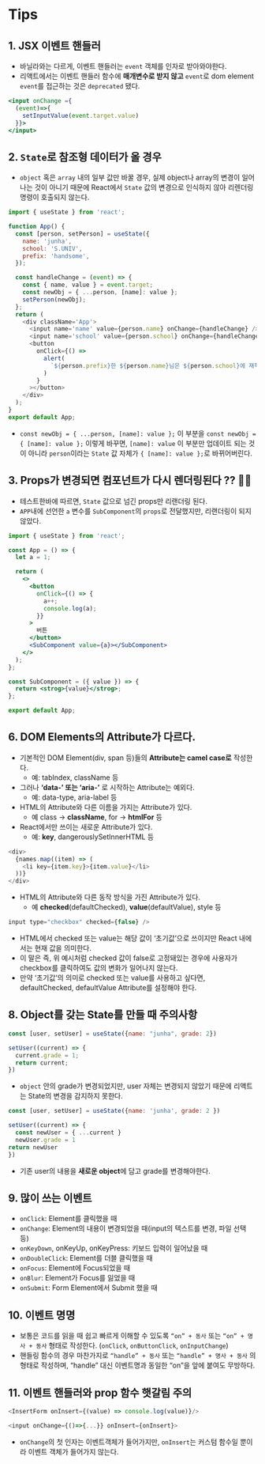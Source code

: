 # Tips

## 1. JSX 이벤트 핸들러

- 바닐라와는 다르게, 이벤트 핸들러는 `event` 객체를 인자로 받아와야한다.
- 리액트에서는 이벤트 핸들러 함수에 **매개변수로 받지 않고** `event`로 dom element `event`를 접근하는 것은 `deprecated` 됐다.

```jsx
<input onChange ={
  (event)=>{
    setInputValue(event.target.value)
  }}>
</input>
```

## 2. `State`로 참조형 데이터가 올 경우

- `object` 혹은 `array` 내의 일부 값만 바꿀 경우, 실제 object나 array의 변경이 일어나는 것이 아니기 때문에 React에서 `State` 값의 변경으로 인식하지 않아 리렌더링 명령이 호출되지 않는다.

```js
import { useState } from 'react';

function App() {
  const [person, setPerson] = useState({
    name: 'junha',
    school: 'S.UNIV',
    prefix: 'handsome',
  });

  const handleChange = (event) => {
    const { name, value } = event.target;
    const newObj = { ...person, [name]: value };
    setPerson(newObj);
  };
  return (
    <div className='App'>
      <input name='name' value={person.name} onChange={handleChange} />
      <input name='school' value={person.school} onChange={handleChange} />
      <button
        onClick={() =>
          alert(
            `${person.prefix}한 ${person.name}님은 ${person.school}에 재학중입니다.`
          )
        }
      ></button>
    </div>
  );
}
export default App;
```
- `const newObj = { ...person, [name]: value };` 이 부분을 `const newObj = { [name]: value };` 이렇게 바꾸면, `[name]: value` 이 부분만 업데이트 되는 것이 아니라 `person`이라는 `State` 값 자체가 `{ [name]: value };`로 바뀌어버린다.


## 3. Props가 변경되면 컴포넌트가 다시 렌더링된다 ?? 🙅‍♂️

- 테스트한바에 따르면, `State` 값으로 넘긴 props만 리랜더링 된다.
- `APP`내에 선언한 `a` 변수를 `SubComponent`의 `props`로 전달했지만, 리랜더링이 되지 않았다.

```jsx
import { useState } from 'react';

const App = () => {
  let a = 1;

  return (
    <>
      <button
        onClick={() => {
          a++;
          console.log(a);
        }}
      >
        버튼
      </button>
      <SubComponent value={a}></SubComponent>
    </>
  );
};

const SubComponent = ({ value }) => {
  return <strog>{value}</strog>;
};

export default App;
```

## 6. DOM Elements의 Attribute가 다르다.

- 기본적인 DOM Element(div, span 등)들의 **Attribute는 camel case로** 작성한다.
  - 예: tabIndex, className 등
- 그러나 **‘data-’ 또는 ‘aria-’** 로 시작하는 Attribute는 예외다.
  - 예: data-type, aria-label 등
- HTML의 Attribute와 다른 이름을 가지는 Attribute가 있다.
  - 예 class → **className**, for → **htmlFor** 등
-  React에서만 쓰이는 새로운 Attribute가 있다.
   - 예: **key**, dangerouslySetInnerHTML 등

```js
<div>
  {names.map((item) => (
    <li key={item.key}>{item.value}</li>
  ))}
</div>
```
- HTML의 Attribute와 다른 동작 방식을 가진 Attribute가 있다.
  - 예 **checked**(defaultChecked), **value**(defaultValue), style 등

```js
input type="checkbox" checked={false} />
```

- HTML에서 checked 또는 value는 해당 값이 ‘초기값’으로 쓰이지만
React 내에서는 현재 값을 의미한다.
-  이 말은 즉, 위 예시처럼 checked 값이 false로 고정돼있는 경우에 사용자가 checkbox를 클릭하여도 값의 변화가 일어나지 않는다.
- 만약 ‘초기값’의 의미로 checked 또는 value를 사용하고 싶다면, defaultChecked, defaultValue Attribute를 설정해야 한다.


## 8. Object를 갖는 State를 만들 때 주의사항

```js
const [user, setUser] = useState({name: "junha", grade: 2})

setUser((current) => {
  current.grade = 1;
  return current;
})
```

- `object` 안의 grade가 변경되었지만, user 자체는 변경되지 않았기 때문에 리액트는 State의 변경을 감지하지 못한다.

```js
const [user, setUser] = useState({name: 'junha', grade: 2 })

setUser((current) => {
  const newUser = { ...current }
  newUser.grade = 1
return newUser
})
```
- 기존 user의 내용을 **새로운 object**에 담고 grade를 변경해야한다.

## 9. 많이 쓰는 이벤트

- `onClick`: Element를 클릭했을 때
- `onChange`: Element의 내용이 변경되었을 때(input의 텍스트를 변경, 파일 선택 등)
- `onKeyDown`, onKeyUp, onKeyPress: 키보드 입력이 일어났을 때
- `onDoubleClick`: Element를 더블 클릭했을 때
- `onFocus`: Element에 Focus되었을 때
- `onBlur`: Element가 Focus를 잃었을 때
- `onSubmit`: Form Element에서 Submit 했을 때

## 10. 이벤트 명명
- 보통은 코드를 읽을 때 쉽고 빠르게 이해할 수 있도록 `“on” + 동사` 또는 `“on” + 명사 + 동사` 형태로 작성한다. (`onClick`, `onButtonClick`, `onInputChange`)
- 핸들링 함수의 경우 마찬가지로 `“handle” + 동사` 또는 `“handle” + 명사 + 동사` 의 형태로 작성하며, “handle” 대신 이벤트명과 동일한 “on”을 앞에 붙여도 무방하다.

## 11. 이벤트 핸들러와 prop 함수 햇갈림 주의

```js
<InsertForm onInsert={(value) => console.log(value)}/>

<input onChange={()=>{...}} onInsert={onInsert}>
```

- `onChange`의 첫 인자는 이벤트객체가 들어가지만, `onInsert`는 커스텀 함수일 뿐이라 이벤트 객체가 들어가지 않는다.